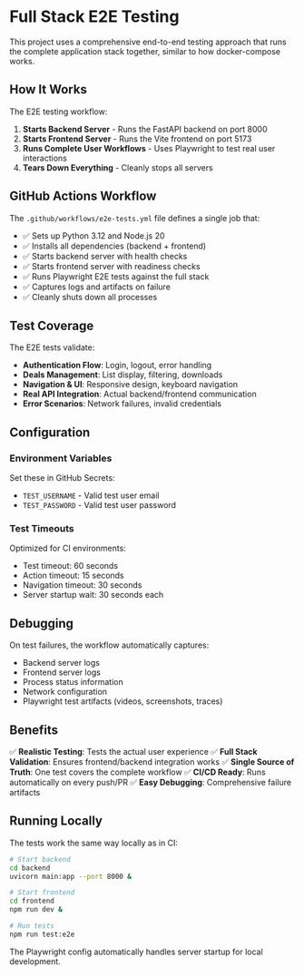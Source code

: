 # Full Stack E2E Testing

This project uses a comprehensive end-to-end testing approach that runs the complete application stack together, similar to how docker-compose works.

## How It Works

The E2E testing workflow:

1. **Starts Backend Server** - Runs the FastAPI backend on port 8000
2. **Starts Frontend Server** - Runs the Vite frontend on port 5173  
3. **Runs Complete User Workflows** - Uses Playwright to test real user interactions
4. **Tears Down Everything** - Cleanly stops all servers

## GitHub Actions Workflow

The `.github/workflows/e2e-tests.yml` file defines a single job that:

- ✅ Sets up Python 3.12 and Node.js 20
- ✅ Installs all dependencies (backend + frontend)
- ✅ Starts backend server with health checks
- ✅ Starts frontend server with readiness checks
- ✅ Runs Playwright E2E tests against the full stack
- ✅ Captures logs and artifacts on failure
- ✅ Cleanly shuts down all processes

## Test Coverage

The E2E tests validate:

- **Authentication Flow**: Login, logout, error handling
- **Deals Management**: List display, filtering, downloads
- **Navigation & UI**: Responsive design, keyboard navigation
- **Real API Integration**: Actual backend/frontend communication
- **Error Scenarios**: Network failures, invalid credentials

## Configuration

### Environment Variables

Set these in GitHub Secrets:
- `TEST_USERNAME` - Valid test user email
- `TEST_PASSWORD` - Valid test user password

### Test Timeouts

Optimized for CI environments:
- Test timeout: 60 seconds
- Action timeout: 15 seconds  
- Navigation timeout: 30 seconds
- Server startup wait: 30 seconds each

## Debugging

On test failures, the workflow automatically captures:

- Backend server logs
- Frontend server logs  
- Process status information
- Network configuration
- Playwright test artifacts (videos, screenshots, traces)

## Benefits

✅ **Realistic Testing**: Tests the actual user experience
✅ **Full Stack Validation**: Ensures frontend/backend integration works
✅ **Single Source of Truth**: One test covers the complete workflow
✅ **CI/CD Ready**: Runs automatically on every push/PR
✅ **Easy Debugging**: Comprehensive failure artifacts

## Running Locally

The tests work the same way locally as in CI:

```bash
# Start backend
cd backend
uvicorn main:app --port 8000 &

# Start frontend  
cd frontend
npm run dev &

# Run tests
npm run test:e2e
```

The Playwright config automatically handles server startup for local development.